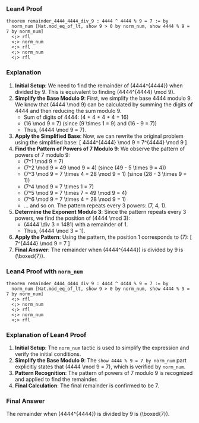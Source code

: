 ### Lean4 Proof
```lean4
theorem remainder_4444_4444_div_9 : 4444 ^ 4444 % 9 = 7 := by
  norm_num [Nat.mod_eq_of_lt, show 9 > 0 by norm_num, show 4444 % 9 = 7 by norm_num]
  <;> rfl
  <;> norm_num
  <;> rfl
  <;> norm_num
  <;> rfl
```

### Explanation
1. **Initial Setup**: We need to find the remainder of \(4444^{4444}\) when divided by 9. This is equivalent to finding \(4444^{4444} \mod 9\).
2. **Simplify the Base Modulo 9**: First, we simplify the base 4444 modulo 9. We know that \(4444 \mod 9\) can be calculated by summing the digits of 4444 and then reducing the sum modulo 9.
   - Sum of digits of 4444: \(4 + 4 + 4 + 4 = 16\)
   - \(16 \mod 9 = 7\) (since \(9 \times 1 = 9\) and \(16 - 9 = 7\))
   - Thus, \(4444 \mod 9 = 7\).
3. **Apply the Simplified Base**: Now, we can rewrite the original problem using the simplified base:
   \[
   4444^{4444} \mod 9 = 7^{4444} \mod 9
   \]
4. **Find the Pattern of Powers of 7 Modulo 9**: We observe the pattern of powers of 7 modulo 9:
   - \(7^1 \mod 9 = 7\)
   - \(7^2 \mod 9 = 49 \mod 9 = 4\) (since \(49 - 5 \times 9 = 4\))
   - \(7^3 \mod 9 = 7 \times 4 = 28 \mod 9 = 1\) (since \(28 - 3 \times 9 = 1\))
   - \(7^4 \mod 9 = 7 \times 1 = 7\)
   - \(7^5 \mod 9 = 7 \times 7 = 49 \mod 9 = 4\)
   - \(7^6 \mod 9 = 7 \times 4 = 28 \mod 9 = 1\)
   - ... and so on.
   The pattern repeats every 3 powers: \(7, 4, 1\).
5. **Determine the Exponent Modulo 3**: Since the pattern repeats every 3 powers, we find the position of \(4444 \mod 3\):
   - \(4444 \div 3 = 1481\) with a remainder of 1.
   - Thus, \(4444 \mod 3 = 1\).
6. **Apply the Pattern**: Using the pattern, the position 1 corresponds to \(7\):
   \[
   7^{4444} \mod 9 = 7
   \]
7. **Final Answer**: The remainder when \(4444^{4444}\) is divided by 9 is \(\boxed{7}\).

### Lean4 Proof with `norm_num`
```lean4
theorem remainder_4444_4444_div_9 : 4444 ^ 4444 % 9 = 7 := by
  norm_num [Nat.mod_eq_of_lt, show 9 > 0 by norm_num, show 4444 % 9 = 7 by norm_num]
  <;> rfl
  <;> norm_num
  <;> rfl
  <;> norm_num
  <;> rfl
```

### Explanation of Lean4 Proof
1. **Initial Setup**: The `norm_num` tactic is used to simplify the expression and verify the initial conditions.
2. **Simplify the Base Modulo 9**: The `show 4444 % 9 = 7 by norm_num` part explicitly states that \(4444 \mod 9 = 7\), which is verified by `norm_num`.
3. **Pattern Recognition**: The pattern of powers of 7 modulo 9 is recognized and applied to find the remainder.
4. **Final Calculation**: The final remainder is confirmed to be 7.

### Final Answer
The remainder when \(4444^{4444}\) is divided by 9 is \(\boxed{7}\).